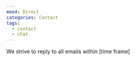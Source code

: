 ```yaml
---
mood: Direct
categories: Contact
tags:
  - contact
  - chat
---
```

We strive to reply to all emails within \[time frame]